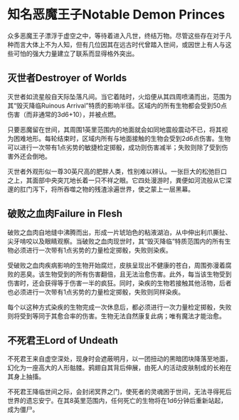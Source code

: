 # 知名恶魔王子Notable Demon Princes

众多恶魔王子漂浮于虚空之中，等待着进入凡世，终结万物。尽管这些存在对于凡种而言大体上不为人知，但有几位因其在远古时代曾踏入世间，或因世上有人与这些可怕的强大力量建立了联系而显得格外突出。

## 灭世者Destroyer of Worlds

灭世者如流星般自天际坠落凡间。当它着陆时，火焰便从其四周喷涌而出，范围为其“毁灭降临Ruinous
Arrival”特质的影响半径。区域内的所有生物都会受到50点伤害（而非通常的3d6+10），并被点燃。

只要恶魔留在世间，其周围1英里范围内的地面就会如同地震般震动不已，将其视为困难地形。每轮结束时，区域内所有与地面接触的生物会受到2d6点伤害。生物可以进行一次带有1点劣势的敏捷检定掷骰，成功则伤害减半；失败则除了受到伤害外还会倒地。

灭世者外观形似一尊30英尺高的肥胖人类，性别难以辨认。一张巨大的松弛巨口之上，其面部中央突兀地长着一只不祥之眼。它四处漫游时，粪便如河流般从它深邃的肛门泻下，将所吞噬之物的残渣涂遍世界，使之蒙上一层黑幕。

## 破败之血肉Failure in Flesh

破败之血肉自地缝中沸腾而出，形成一片琥珀色的粘液湖泊，从中伸出利爪撕扯、尖牙啃咬以及眼睛观察。当破败之血肉现世时，其“毁灭降临”特质范围内的所有生物必须进行一次带有1点劣势的力量检定掷骰，失败则染疾。

受破败之血肉疾病影响的生物开始腐烂，皮肤呈现出不健康的苍白，周围弥漫着腐败的恶臭。该生物受到的所有伤害翻倍，且无法治愈伤害。此外，每当该生物受到伤害时，还会获得等于伤害一半的疯狂。同时，染疾的生物若接触其他活物，后者也必须进行一次带有1点劣势的力量检定掷骰，失败则同样染疾。

每个以这种方式染疾的生物完成一次休息后，都必须进行一次力量检定掷骰，失败则将受到等同于其愈合率的伤害。生物无法自然康复此病；唯有魔法才能治愈。

## 不死君王Lord of Undeath

不死君王来自虚空深处，现身时会遮蔽明月，以一团扭动的黑暗团块降落至地面，幻化为一座高大的人形骷髅。鸦翅自其背后伸展，由死人的活动皮肤制成的长袍在其身上抽搐。

不死君王降临世间之际，会封闭冥界之门，使死者的灵魂困于世间，无法寻得死后世界的遗忘安宁。在其8英里范围内，任何死亡的生物将在1d6分钟后重新站起，成为僵尸。
